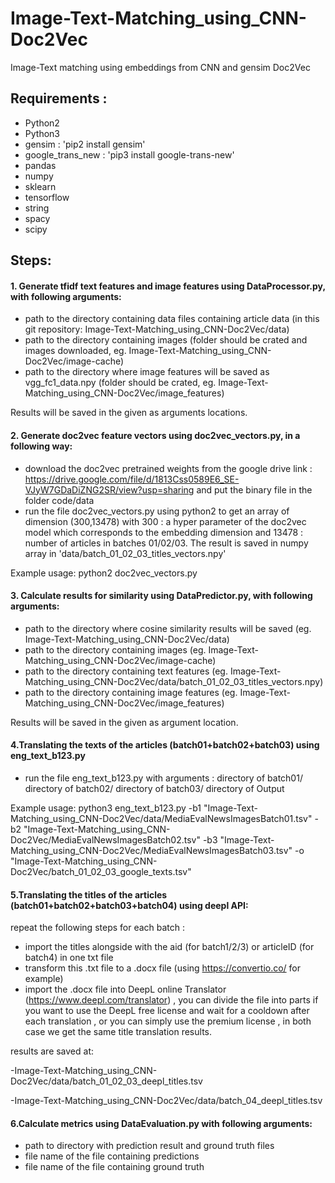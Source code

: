 # Image-Text-Matching_using_CNN-Doc2Vec
Image-Text matching using embeddings from CNN and gensim Doc2Vec


## Requirements :

- Python2
- Python3
- gensim : 'pip2 install gensim'
- google_trans_new : 'pip3 install google-trans-new'
- pandas
- numpy
- sklearn
- tensorflow
- string
- spacy
- scipy

## Steps:

#### 1. Generate tfidf text features and image features using DataProcessor.py, with following arguments:
- path to the directory containing data files containing article data (in this git repository: Image-Text-Matching_using_CNN-Doc2Vec/data)
- path to the directory containing images (folder should be crated and images downloaded, eg. Image-Text-Matching_using_CNN-Doc2Vec/image-cache)
- path to the directory where image features will be saved as vgg_fc1_data.npy (folder should be crated, eg. Image-Text-Matching_using_CNN-Doc2Vec/image_features)

Results will be saved in the given as arguments locations.

#### 2. Generate doc2vec feature vectors using doc2vec_vectors.py, in a following way:
- download the doc2vec pretrained weights from the google drive link : https://drive.google.com/file/d/1813Css0589E6_SE-VJyW7GDaDiZNG2SR/view?usp=sharing and put the binary file in the folder code/data
- run the file doc2vec_vectors.py using python2 to get an array of dimension (300,13478) with 300 : a hyper parameter of the doc2vec model which corresponds to the embedding dimension and 13478 : number of articles in batches 01/02/03. The result is saved in numpy array in 'data/batch_01_02_03_titles_vectors.npy'

Example usage: python2 doc2vec_vectors.py

#### 3. Calculate results for similarity using DataPredictor.py, with following arguments:
- path to the directory where cosine similarity results will be saved (eg. Image-Text-Matching_using_CNN-Doc2Vec/data)
- path to the directory containing images (eg. Image-Text-Matching_using_CNN-Doc2Vec/image-cache)
- path to the directory containing text features (eg. Image-Text-Matching_using_CNN-Doc2Vec/data/batch_01_02_03_titles_vectors.npy)
- path to the directory containing image features (eg. Image-Text-Matching_using_CNN-Doc2Vec/image_features)

Results will be saved in the given as argument location.

#### 4.Translating the texts of the articles (batch01+batch02+batch03) using eng_text_b123.py 
- run the file eng_text_b123.py with arguments : directory of batch01/ directory of batch02/ directory of batch03/ directory of Output 

Example usage: python3 eng_text_b123.py 
-b1 "Image-Text-Matching_using_CNN-Doc2Vec/data/MediaEvalNewsImagesBatch01.tsv" 
-b2 "Image-Text-Matching_using_CNN-Doc2Vec/MediaEvalNewsImagesBatch02.tsv" 
-b3 "Image-Text-Matching_using_CNN-Doc2Vec/MediaEvalNewsImagesBatch03.tsv"
-o  "Image-Text-Matching_using_CNN-Doc2Vec/batch_01_02_03_google_texts.tsv"

#### 5.Translating the titles of the articles (batch01+batch02+batch03+batch04) using deepl API:
repeat the following steps for each batch :

- import the titles alongside with the aid (for batch1/2/3) or articleID (for batch4) in one txt file 
- transform this .txt file to a .docx file (using https://convertio.co/ for example)
- import the .docx file into DeepL online Translator (https://www.deepl.com/translator) , you can divide the file into parts if you want to use the DeepL free license and wait for a cooldown after each translation , or you can simply use the premium license , in both case we get the same title translation results.

results are saved at:   

-Image-Text-Matching_using_CNN-Doc2Vec/data/batch_01_02_03_deepl_titles.tsv

-Image-Text-Matching_using_CNN-Doc2Vec/data/batch_04_deepl_titles.tsv

#### 6.Calculate metrics using DataEvaluation.py with following arguments:
- path to directory with prediction  result and ground truth files 
- file name of the file containing predictions
- file name of the file containing ground truth
